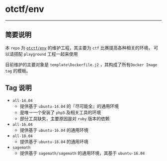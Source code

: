 # otctf/env 
---

## 简要说明

本 `repo` 为 [`otctf/env`](https://hub.docker.com/r/otctf/env) 的维护工程，其主要为 `ctf` 比赛提高各种相关的环境， 可以请搭配 `playground` 工程一起来使用

目前维护的主要对象是 `template\Dockerfile.j2` ，其构成了所有`Docker Image tag` 的模板。

## Tag 说明

- `all-14.04`
	- 提供基于 `ubuntu-14.04` 的『尽可能全』的通用环境
	- 是唯一一个安装了 `php5` 及相关工具的环境
	- 部分工具缺失，主要原因是对 `ruby` 版本的依赖
- `all-16.04`
	- 提供基于 `ubuntu-16.04` 的通用环境
- `all-18.04`
	- 提供基于 `ubuntu-18.04` 的通用环境
- `sagemath`
	- 提供基于 `sagemath/sagemath` 的通用环境，其基于 `ubuntu-16.04`